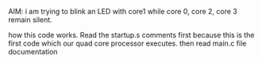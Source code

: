 AIM: i am trying to blink an LED with core1 while core 0, core 2, core 3 remain silent.

how this code works. 
Read the startup.s comments first because this is the first code which our quad core processor executes. 
then read main.c file documentation 
